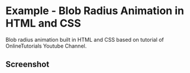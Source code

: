 <h1>Example - Blob Radius Animation in HTML and CSS</h1>
<p>Blob radius animation built in HTML and CSS based on tutorial of OnlineTutorials Youtube Channel.</p>

<h2>Screenshot</h2>
<img src="">

